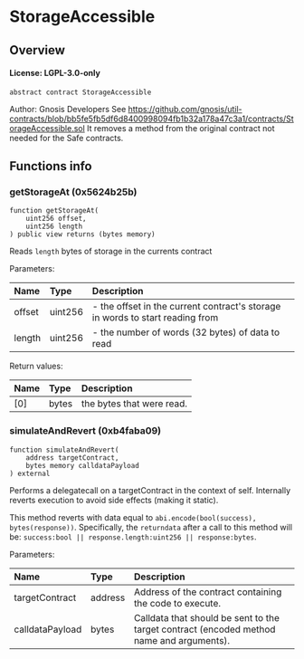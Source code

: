 # StorageAccessible

## Overview

#### License: LGPL-3.0-only

```solidity
abstract contract StorageAccessible
```

Author: Gnosis Developers
See https://github.com/gnosis/util-contracts/blob/bb5fe5fb5df6d8400998094fb1b32a178a47c3a1/contracts/StorageAccessible.sol
It removes a method from the original contract not needed for the Safe contracts.

## Functions info

### getStorageAt (0x5624b25b)

```solidity
function getStorageAt(
    uint256 offset,
    uint256 length
) public view returns (bytes memory)
```

Reads `length` bytes of storage in the currents contract


Parameters:

| Name   | Type    | Description                                                                    |
| :----- | :------ | :----------------------------------------------------------------------------- |
| offset | uint256 | - the offset in the current contract's storage in words to start reading from  |
| length | uint256 | - the number of words (32 bytes) of data to read                               |


Return values:

| Name | Type  | Description               |
| :--- | :---- | :------------------------ |
| [0]  | bytes | the bytes that were read. |

### simulateAndRevert (0xb4faba09)

```solidity
function simulateAndRevert(
    address targetContract,
    bytes memory calldataPayload
) external
```

Performs a delegatecall on a targetContract in the context of self.
Internally reverts execution to avoid side effects (making it static).

This method reverts with data equal to `abi.encode(bool(success), bytes(response))`.
Specifically, the `returndata` after a call to this method will be:
`success:bool || response.length:uint256 || response:bytes`.



Parameters:

| Name            | Type    | Description                                                                              |
| :-------------- | :------ | :--------------------------------------------------------------------------------------- |
| targetContract  | address | Address of the contract containing the code to execute.                                  |
| calldataPayload | bytes   | Calldata that should be sent to the target contract (encoded method name and arguments). |

